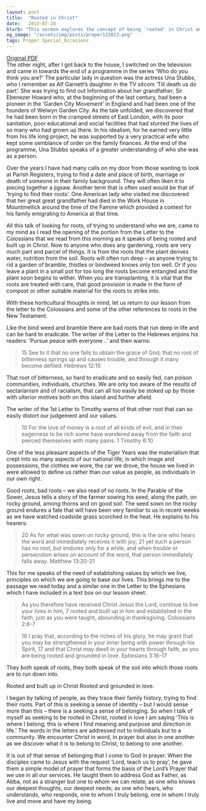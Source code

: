 ```yaml
---
layout: post
title:  "Rooted in Christ"
date:   2013-07-28
blurb: "This sermon explores the concept of being 'rooted' in Christ and love. It draws parallels between physical roots and spiritual roots, discussing how negative roots can poison communities and individuals, and how the absence of roots can lead to a lack of stability. The sermon emphasizes the importance of establishing values and principles based on faith in Christ and love."
og_image: "/assets/img/posts/proper122013.png"
tags: Proper Special_Occasions
---
```

[Original PDF](/assets/pdf/proper122013.pdf)    
The other night, after I got back to the house, I switched on the television and came in towards the end of a programme in the series 'Who do you think you are?' The particular lady in question was the actress Una Stubbs, who I remember as Alf Garnett’s daughter in the TV sitcom ‘Till death us do part’. She was trying to find out information about her grandfather, Sir Ebenezer Howard who, at the beginning of the last century, had been a pioneer in the ‘Garden City Movement’ in England and had been one of the founders of Welwyn Garden City. As the tale unfolded, we discovered that he had been born in the cramped streets of East London, with its poor sanitation, poor educational and social facilities that had stunted the lives of so many who had grown up there. In his idealism, for he earned very little from his life long project, he was supported by a very practical wife who kept some semblance of order on the family finances. At the end of the programme, Una Stubbs speaks of a greater understanding of who she was as a person.

Over the years I have had many calls on my door from those wanting to look at Parish Registers, trying to find a date and place of birth, marriage or death of someone in their family background. They will often liken it to piecing together a jigsaw. Another term that is often used would be that of ‘trying to find their roots’. One American lady who visited me discovered that her great great grandfather had died in the Work House in Mountmellick around the time of the Famine which provided a context for his family emigrating to America at that time.

All this talk of looking for roots, of trying to understand who we are, came to my mind as I read the opening of the portion from the Letter to the Colossians that we read from this morning as it speaks of being rooted and built up in Christ. Now to anyone who does any gardening, roots are very much part and parcel of things. It is from the roots that the plant derives water, nutrition from the soil. Roots will often run deep – as anyone trying to rid a garden of bramble, thistles or bindweed knows only too well. Or if you leave a plant in a small pot for too long the roots become entangled and the plant soon begins to wither. When you are transplanting, it is vital that the roots are treated with care, that good provision is made in the form of compost or other suitable material for the roots to strike into.

With these horticultural thoughts in mind, let us return to our lesson from the letter to the Colossians and some of the other references to roots in the New Testament.

Like the bind weed and bramble there are bad roots that run deep in life and can be hard to eradicate. The writer of the Letter to the Hebrews enjoins his readers: ‘Pursue peace with everyone ..’ and then warns:

> 15 See to it that no one fails to obtain the grace of God; that no root of bitterness springs up and causes trouble, and through it many become defiled. Hebrews 12:15

That root of bitterness, so hard to eradicate and so easily fed, can poison communities, individuals, churches. We are only too aware of the results of sectarianism and of racialism, that can all too easily be stoked up by those with ulterior motives both on this island and further afield.

The writer of the 1st Letter to Timothy warns of that other root that can so easily distort our judgement and our values.

> 10 For the love of money is a root of all kinds of evil, and in their eagerness to be rich some have wandered away from the faith and pierced themselves with many pains. 1 Timothy 6:10

One of the less pleasant aspects of the Tiger Years was the materialism that crept into so many aspects of our national life; in which image and possessions, the clothes we wore, the car we drove, the house we lived in were allowed to define us rather than our value as people, as individuals in our own right.

Good roots, bad roots – we also read of no roots. In the Parable of the Sower, Jesus tells a story of the farmer sowing his seed, along the path, on rocky ground, among thorns and on good soil. The seed sown on the rocky ground endures a fate that will have been very familiar to us in recent weeks as we have watched roadside grass scorched in the heat. He explains to his hearers:

> 20 As for what was sown on rocky ground, this is the one who hears the word and immediately receives it with joy; 21 yet such a person has no root, but endures only for a while, and when trouble or persecution arises on account of the word, that person immediately falls away. Matthew 13:20-21

This for me speaks of the need of establishing values by which we live, principles on which we are going to base our lives. This brings me to the passage we read today and a similar one in the Letter to the Ephesians which I have included in a text box on our lesson sheet.

> As you therefore have received Christ Jesus the Lord, continue to live your lives in him, 7 rooted and built up in him and established in the faith, just as you were taught, abounding in thanksgiving. Colossians 2:6-7

> 16 I pray that, according to the riches of his glory, he may grant that you may be strengthened in your inner being with power through his Spirit, 17 and that Christ may dwell in your hearts through faith, as you are being rooted and grounded in love. Ephesians 3:16-17

They both speak of roots, they both speak of the soil into which those roots are to run down into.

Rooted and built up in Christ
Rooted and grounded in love.

I began by talking of people, as they trace their family history, trying to find their roots. Part of this is seeking a sense of identity – but I would sense more than this – there is a seeking a sense of belonging. So when I talk of myself as seeking to be rooted in Christ, rooted in love I am saying ‘This is where I belong; this is where I find meaning and purpose and direction in life.’ The words in the letters are addressed not to individuals but to a community. We encounter Christ in word, in prayer but also in one another as we discover what it is to belong to Christ, to belong to one another.

It is out of that sense of belonging that I come to God in prayer. When the disciples came to Jesus with the request ‘Lord, teach us to pray’, he gave them a simple model of prayer that forms the basis of the Lord’s Prayer that we use in all our services. He taught them to address God as Father, as Abba, not as a stranger but one to whom we can relate; as one who knows our deepest thoughts, our deepest needs; as one who hears, who understands, who responds, one to whom I truly belong, one in whom I truly live and move and have my being.
